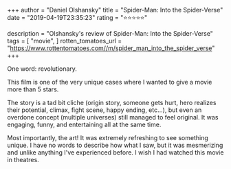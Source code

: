 +++
author = "Daniel Olshansky"
title = "Spider-Man: Into the Spider-Verse"
date = "2019-04-19T23:35:23"
rating = "⭐⭐⭐⭐⭐"

description = "Olshansky's review of Spider-Man: Into the Spider-Verse"
tags = [
    "movie",
]
rotten_tomatoes_url = "https://www.rottentomatoes.com//m/spider_man_into_the_spider_verse"
+++

One word: revolutionary.

This film is one of the very unique cases where I wanted to give a movie more than 5 stars.

The story is a tad bit cliche (origin story, someone gets hurt, hero realizes their potential, climax, fight scene, happy ending, etc...), but even an overdone concept (multiple universes) still managed to feel original. It was engaging, funny, and entertaining all at the same time.

Most importantly, the art! It was extremely refreshing to see something unique. I have no words to describe how what I saw, but it was mesmerizing and unlike anything I've experienced before. I wish I had watched this movie in theatres.
